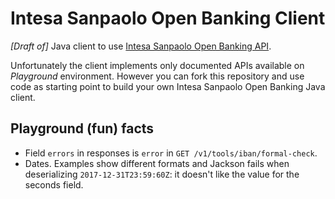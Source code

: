 Intesa Sanpaolo Open Banking Client
===================================

_[Draft of]_ Java client to use [Intesa Sanpaolo Open Banking API](https://openbanking.intesasanpaolo.com/).

Unfortunately the client implements only documented APIs available on _Playground_ environment. However you can
fork this repository and use code as starting point to build your own Intesa Sanpaolo Open Banking Java client.

Playground (fun) facts
----------------------

- Field `errors` in responses is `error` in `GET /v1/tools/iban/formal-check`.
- Dates. Examples show different formats and Jackson fails when deserializing `2017-12-31T23:59:60Z`: it doesn't
  like the value for the seconds field.